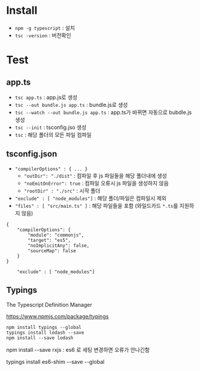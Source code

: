 # Install

- `npm -g typescript` : 설치
- `tsc -version` : 버전확인

# Test

## app.ts
- `tsc app.ts` : app.js로 생성
- `tsc --out bundle.js app.ts` : bundle.js로 생성
- `tsc --watch --out bundle.js app.ts` : app.ts가 바뀌면 자동으로 bubdle.js 생성
- `tsc --init` : tsconfig.jso 생성
- `tsc` : 해당 폴더의 모든 파일 컴파일

## tsconfig.json
- `"compilerOptions" : { ... }`
  - `"outDir": "./dist"` : 컴파일 후 js 파일들을 해당 폴더내에 생성
  - `"noEmitOnError": true` : 컴파일 오류시 js 파일을 생성하지 않음
  - `"rootDir" : "./src"` : 시작 폴더
- `"exclude" : [ "node_modules"]` : 해당 폴더/파일은 컴파일시 제외
- `"files" : [ "src/main.ts" ]` : 해당 파일들을 포함 (와일드카드 `*.ts`를 지원하지 않음)


```
{
    "compilerOptions": {
        "module": "commonjs",
        "target": "es5",
        "noImplicitAny": false,
        "sourceMap": false
    }
}
```

```
    "exclude" : [ "node_modules"]
```

## Typings

The Typescript Definition Manager

<https://www.npmjs.com/package/typings>

```
npm install typings --global
typings install lodash --save
npm install --save lodash
```

npm install --save rxjs : es6 로 세팅 변경하면 오류가 안나긴함

typings install es6-shim --save --global
